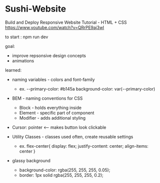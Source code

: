 # Sushi-Website

Build and Deploy Responsive Website Tutorial - HTML + CSS 
https://www.youtube.com/watch?v=QRrPE9aj3wI

to start : npm run dev 

goal:
- improve repsonsive design concepts
- animations

learned: 
- naming variables - colors and font-family 
    - ex. --primary-color: #b145a
        background-color: var(--primary-color)

- BEM - naming conventions for CSS 
    - Block - holds everything inside 
    - Element - specific part of component 
    - Modifier - adds additional styling 

- Cursor: pointer <-- makes button look clickable 

- Utility Classes - classes used often, create reusable settings
    - ex. flex-center{ 
        display: flex;
        justify-content: center;
        align-items: center
    }

- glassy background 
    -    background-color: rgba(255, 255, 255, 0.05);
    -    border: 1px solid rgba(255, 255, 255, 0.2);